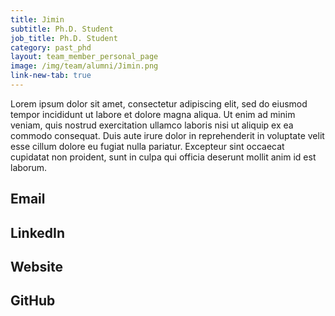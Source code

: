 ```yaml
---
title: Jimin
subtitle: Ph.D. Student
job_title: Ph.D. Student
category: past_phd
layout: team_member_personal_page
image: /img/team/alumni/Jimin.png
link-new-tab: true
---
```


Lorem ipsum dolor sit amet, consectetur adipiscing elit, sed do eiusmod tempor
incididunt ut labore et dolore magna aliqua. Ut enim ad minim veniam, quis
nostrud exercitation ullamco laboris nisi ut aliquip ex ea commodo consequat.
Duis aute irure dolor in reprehenderit in voluptate velit esse cillum dolore eu
fugiat nulla pariatur. Excepteur sint occaecat cupidatat non proident, sunt in
culpa qui officia deserunt mollit anim id est laborum.

## Email ##

<!-- <ajong@andrew.cmu.edu> -->

## LinkedIn ##

<!-- [https://www.linkedin.com/in/ajong/](https://www.linkedin.com/in/ajong/) -->

## Website ##

<!-- [https://andrewjong.github.io](https://andrewjong.github.io) -->

## GitHub ##

<!-- [https://github.com/andrewjong](https://github.com/andrewjong) -->
